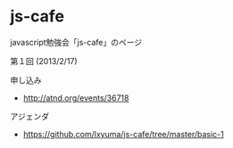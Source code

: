 js-cafe
=======

javascript勉強会「js-cafe」のページ



第１回 (2013/2/17)

申し込み

- http://atnd.org/events/36718

アジェンダ

- https://github.com/lxyuma/js-cafe/tree/master/basic-1

